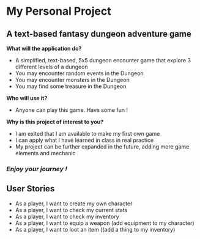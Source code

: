 # My Personal Project

## A text-based fantasy dungeon adventure game

**What will the application do?**

- A simplified, text-based, 5x5 dungeon encounter game that explore 3 different levels of a dungeon
- You may encounter random events in the Dungeon
- You may encounter monsters in the Dungeon
- You may find some treasure in the Dungeon
  
**Who will use it?**

- Anyone can play this game. Have some fun !

**Why is this project of interest to you?**

- I am exited that I am available to make my first own game
- I can apply what I have learned in class in real practice
- My project can be further expanded in the future, adding more game elements and mechanic

### ***Enjoy your journey !*** 

## User Stories 

- As a player, I want to create my own character
- As a player, I want to check my current stats
- As a player, I want to check my inventory
- As a player, I want to equip a weapon (add equipment to my character)
- As a player, I want to loot an item ((add a thing to my inventory)

